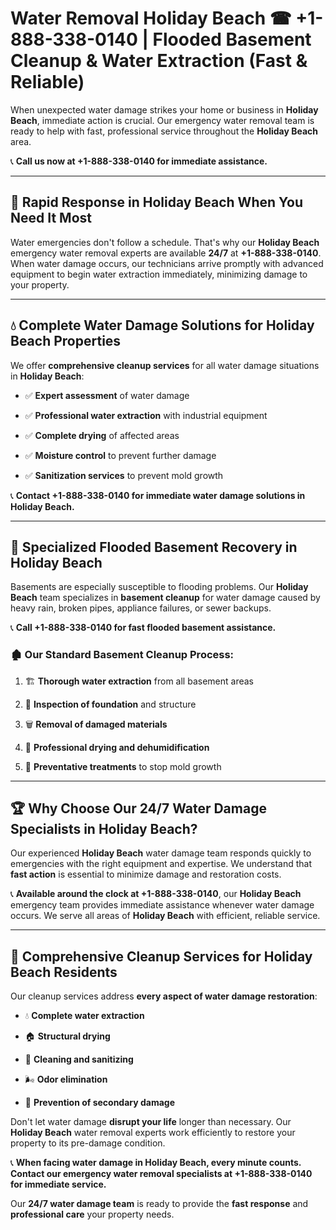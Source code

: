 # Water Removal Holiday Beach ☎ +1-888-338-0140 | Flooded Basement Cleanup & Water Extraction (Fast & Reliable)

When unexpected water damage strikes your home or business in **Holiday Beach**, immediate action is crucial. Our emergency water removal team is ready to help with fast, professional service throughout the **Holiday Beach** area. 

📞 **Call us now at +1-888-338-0140 for immediate assistance.**
---
## 🚀 Rapid Response in Holiday Beach When You Need It Most
Water emergencies don't follow a schedule. That's why our **Holiday Beach** emergency water removal experts are available **24/7** at **+1-888-338-0140**. When water damage occurs, our technicians arrive promptly with advanced equipment to begin water extraction immediately, minimizing damage to your property.
---
## 💧 Complete Water Damage Solutions for Holiday Beach Properties
We offer **comprehensive cleanup services** for all water damage situations in **Holiday Beach**:
- ✅ **Expert assessment** of water damage  
- ✅ **Professional water extraction** with industrial equipment  
- ✅ **Complete drying** of affected areas  
- ✅ **Moisture control** to prevent further damage  
- ✅ **Sanitization services** to prevent mold growth  
📞 **Contact +1-888-338-0140 for immediate water damage solutions in Holiday Beach.**
---
## 🌊 Specialized Flooded Basement Recovery in Holiday Beach
Basements are especially susceptible to flooding problems. Our **Holiday Beach** team specializes in **basement cleanup** for water damage caused by heavy rain, broken pipes, appliance failures, or sewer backups. 
📞 **Call +1-888-338-0140 for fast flooded basement assistance.**
### 🏚️ Our Standard Basement Cleanup Process:
1. 🏗️ **Thorough water extraction** from all basement areas  
2. 🔎 **Inspection of foundation** and structure  
3. 🗑️ **Removal of damaged materials**  
4. 💨 **Professional drying and dehumidification**  
5. 🚫 **Preventative treatments** to stop mold growth  
---
## 🏆 Why Choose Our 24/7 Water Damage Specialists in Holiday Beach?
Our experienced **Holiday Beach** water damage team responds quickly to emergencies with the right equipment and expertise. We understand that **fast action** is essential to minimize damage and restoration costs.
📞 **Available around the clock at +1-888-338-0140**, our **Holiday Beach** emergency team provides immediate assistance whenever water damage occurs. We serve all areas of **Holiday Beach** with efficient, reliable service.
---
## 🧹 Comprehensive Cleanup Services for Holiday Beach Residents
Our cleanup services address **every aspect of water damage restoration**:
- 💧 **Complete water extraction**  
- 🏠 **Structural drying**  
- 🧼 **Cleaning and sanitizing**  
- 🌬️ **Odor elimination**  
- 🚫 **Prevention of secondary damage**  
Don't let water damage **disrupt your life** longer than necessary. Our **Holiday Beach** water removal experts work efficiently to restore your property to its pre-damage condition.
📞 **When facing water damage in Holiday Beach, every minute counts. Contact our emergency water removal specialists at +1-888-338-0140 for immediate service.**
Our **24/7 water damage team** is ready to provide the **fast response** and **professional care** your property needs.
